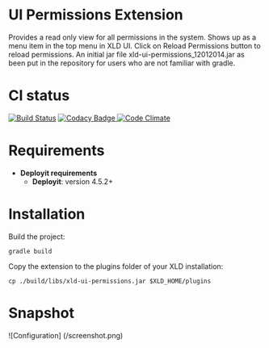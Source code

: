 # UI Permissions Extension #

Provides a read only view for all permissions in the system. Shows up as a menu item in the top menu in XLD UI. Click on Reload Permissions button to reload permissions. An initial jar file xld-ui-permissions_12012014.jar  as been put in the repository for users who are not familiar with gradle.

# CI status #

[![Build Status][xld-ui-permissions-plugin-travis-image]][xld-ui-permissions-plugin-travis-url]
[![Codacy Badge][xld-ui-permissions-plugin-codacy-image] ][xld-ui-permissions-plugin-codacy-url]
[![Code Climate][xld-ui-permissions-plugin-code-climate-image] ][xld-ui-permissions-plugin-code-climate-url]

[xld-ui-permissions-plugin-travis-image]: https://travis-ci.org/xebialabs-community/xld-ui-permissions-plugin.svg?branch=master
[xld-ui-permissions-plugin-travis-url]: https://travis-ci.org/xebialabs-community/xld-ui-permissions-plugin
[xld-ui-permissions-plugin-codacy-image]: https://api.codacy.com/project/badge/Grade/ec6eb8c7e9bc45ebae4a106ed505f552
[xld-ui-permissions-plugin-codacy-url]: https://www.codacy.com/app/joris-dewinne/xld-ui-permissions-plugin
[xld-ui-permissions-plugin-code-climate-image]: https://codeclimate.com/github/xebialabs-community/xld-ui-permissions-plugin/badges/gpa.svg
[xld-ui-permissions-plugin-code-climate-url]: https://codeclimate.com/github/xebialabs-community/xld-ui-permissions-plugin



# Requirements #

* **Deployit requirements**
	* **Deployit**: version 4.5.2+

# Installation #

Build the project:
```
gradle build
```

Copy the extension to the plugins folder of your XLD installation:
```
cp ./build/libs/xld-ui-permissions.jar $XLD_HOME/plugins
```

# Snapshot #

![Configuration] (/screenshot.png)
